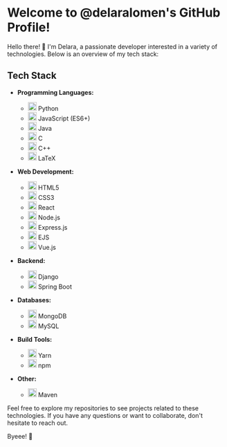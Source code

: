 # Welcome to @delaralomen's GitHub Profile!

Hello there! 👋 I'm Delara, a passionate developer interested in a variety of technologies. Below is an overview of my tech stack:

## Tech Stack

- **Programming Languages:**
  - <img src="https://simpleicons.org/icons/python.svg" height="20" /> Python
  - <img src="https://simpleicons.org/icons/javascript.svg" height="20" /> JavaScript (ES6+)
  - <img src="https://simpleicons.org/icons/java.svg" height="20" /> Java
  - <img src="https://simpleicons.org/icons/c.svg" height="20" /> C
  - <img src="https://simpleicons.org/icons/cplusplus.svg" height="20" /> C++
  - <img src="https://simpleicons.org/icons/latex.svg" height="20" /> LaTeX

- **Web Development:**
  - <img src="https://simpleicons.org/icons/html5.svg" height="20" /> HTML5
  - <img src="https://simpleicons.org/icons/css3.svg" height="20" /> CSS3
  - <img src="https://simpleicons.org/icons/react.svg" height="20" /> React
  - <img src="https://simpleicons.org/icons/node-dot-js.svg" height="20" /> Node.js
  - <img src="https://simpleicons.org/icons/express.svg" height="20" /> Express.js
  - <img src="https://simpleicons.org/icons/ejs.svg" height="20" /> EJS
  - <img src="https://simpleicons.org/icons/vue-dot-js.svg" height="20" /> Vue.js

- **Backend:**
  - <img src="https://simpleicons.org/icons/django.svg" height="20" /> Django
  - <img src="https://simpleicons.org/icons/spring.svg" height="20" /> Spring Boot

- **Databases:**
  - <img src="https://simpleicons.org/icons/mongodb.svg" height="20" /> MongoDB
  - <img src="https://simpleicons.org/icons/mysql.svg" height="20" /> MySQL

- **Build Tools:**
  - <img src="https://simpleicons.org/icons/yarn.svg" height="20" /> Yarn
  - <img src="https://simpleicons.org/icons/npm.svg" height="20" /> npm

- **Other:**
  - <img src="https://simpleicons.org/icons/apache.svg" height="20" /> Maven

Feel free to explore my repositories to see projects related to these technologies. 
If you have any questions or want to collaborate, don't hesitate to reach out.

Byeee! 🚀
